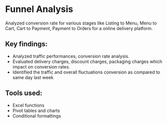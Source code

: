 # Funnel Analysis #

Analyzed conversion rate for various stages like Listing to Menu, Menu to Cart, Cart to Payment, Payment to Orders for a online delivery platform.

## Key findings: ##

- Analyzed traffic performances, conversion rate analysis.
- Evaluated delivery charges, discount charges, packaging charges which impact on conversion rates.
- Identified the traffic and overall fluctuations conversion as compared to same day last week

## Tools used: ##

- Excel functions
- Pivot tables and charts
- Conditional formattings
